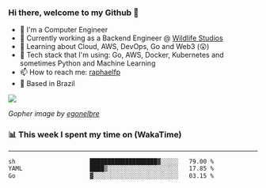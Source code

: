 ### Hi there, welcome to my Github 👋

- 📖 I'm a Computer Engineer
- 🔭 Currently working as a Backend Engineer @ [Wildlife Studios](https://wildlifestudios.com/)
- 🌱 Learning about Cloud, AWS, DevOps, Go and Web3 (😲)
- 🚀 Tech stack that I'm using: Go, AWS, Docker, Kubernetes and sometimes Python and Machine Learning
- 📫 How to reach me: [raphaelfp](https://linkedin.com/in/raphaelfp)
- 🏡 Based in Brazil

![](https://github.com/raphaelfp/gophers/blob/master/.thumb/animation/morning-coffee-3x.gif)

*Gopher image by [egonelbre](https://github.com/egonelbre/)*

### 📊 This week I spent my time on (WakaTime)

---

<!--START_SECTION:waka-->

```txt
sh                     ███████████████████▓░░░░░   79.00 %
YAML                   ████▒░░░░░░░░░░░░░░░░░░░░   17.85 %
Go                     ▓░░░░░░░░░░░░░░░░░░░░░░░░   03.15 %
```

<!--END_SECTION:waka-->
